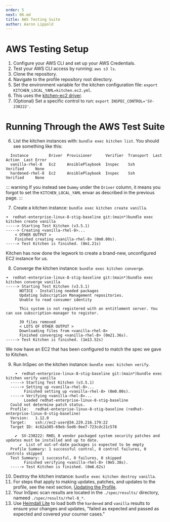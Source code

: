 ```yaml
---
order: 5
next: 06.md
title: AWS Testing Suite
author: Aaron Lippold
---
```


# AWS Testing Setup

1. Configure your AWS CLI and set up your AWS Credentials.
2. Test your AWS CLI access by running: `aws s3 ls`.
3. Clone the repository.
4. Navigate to the profile repository root directory.
5. Set the environment variable for the kitchen configuration file: `export KITCHEN_LOCAL_YAML=kitchen.ec2.yml`.
  1. This uses the [kitchen-ec2 driver](https://kitchen.ci/docs/drivers/aws/ "Test Kitchen AWS EC2 Driver Documentation").
6. (Optional) Set a specific control to run: `export INSPEC_CONTROL='SV-230222'`.

# Running Through the AWS Test Suite

6. List the kitchen instances with: `bundle exec kitchen list`. You should see something like this:

```shell
  Instance         Driver  Provisioner      Verifier  Transport  Last Action  Last Error
  vanilla-rhel-8   Ec2     AnsiblePlaybook  Inspec    Ssh        Verified     None
  hardened-rhel-8  Ec2     AnsiblePlaybook  Inspec    Ssh        Verified     None
```

::: warning
If you instead see `Dummy` under the `Driver` column, it means you forgot to set the `KITCHEN_LOCAL_YAML` envar as described in the previous page.
:::

7. Create a kitchen instance: `bundle exec kitchen create vanilla`.

```shell
➜  redhat-enterprise-linux-8-stig-baseline git:(main*)bundle exec kitchen create vanilla
-----> Starting Test Kitchen (v3.5.1)
-----> Creating <vanilla-rhel-8>...
    < OTHER OUTPUT >
    Finished creating <vanilla-rhel-8> (0m0.00s).
-----> Test Kitchen is finished. (0m1.21s)
```

Kitchen has now done the legwork to create a brand-new, unconfigured EC2 instance for us.

8. Converge the kitchen instance: `bundle exec kitchen converge`.

```shell
➜  redhat-enterprise-linux-8-stig-baseline git:(main*)bundle exec kitchen converge vanilla
-----> Starting Test Kitchen (v3.5.1)
      NOTICE - Installing needed packages
      Updating Subscription Management repositories.
      Unable to read consumer identity

      This system is not registered with an entitlement server. You can use subscription-manager to register.

      39 files removed
      < LOTS OF OTHER OUTPUT >
      Downloading files from <vanilla-rhel-8>
      Finished converging <vanilla-rhel-8> (0m21.36s).
-----> Test Kitchen is finished. (1m13.52s)
```

We now have an EC2 that has been configured to match the spec we gave to Kitchen.

9. Run InSpec on the kitchen instance: `bundle exec kitchen verify`.

```shell
    ➜  redhat-enterprise-linux-8-stig-baseline git:(main*)bundle exec kitchen verify vanilla
  -----> Starting Test Kitchen (v3.5.1)
  -----> Setting up <vanilla-rhel-8>...
        Finished setting up <vanilla-rhel-8> (0m0.00s).
  -----> Verifying <vanilla-rhel-8>...
        Loaded redhat-enterprise-linux-8-stig-baseline
  Could not determine patch status.
  Profile:   redhat-enterprise-linux-8-stig-baseline (redhat-enterprise-linux-8-stig-baseline)
  Version:   1.12.0
  Target:    ssh://ec2-user@34.229.216.179:22
  Target ID: 4c62a305-69eb-5ed6-9ee7-723cdc21c578

    ✔  SV-230222: RHEL 8 vendor packaged system security patches and updates must be installed and up to date.
      ✔  List of out-of-date packages is expected to be empty
  Profile Summary: 1 successful control, 0 control failures, 0 controls skipped
  Test Summary: 1 successful, 0 failures, 0 skipped
        Finished verifying <vanilla-rhel-8> (0m5.38s).
  -----> Test Kitchen is finished. (0m6.62s)
```

10. Destroy the kitchen instance: `bundle exec kitchen destroy vanilla`.
11. For steps that apply to making updates, patches, and updates to the profile, see the next section, [Updating the Profile](#18-updating-the-profile).
12. Your InSpec scan results are located in the `./spec/results/` directory, nameed `./spec/results/rhel-8_*`.
13. Use [Heimdall Lite](https://heimdall-lite.mitre.org "MITRE Heimdall Lite") to load both the `hardened` and `vanilla` results to ensure your changes and updates, "failed as expected and passed as expected and covered your courner cases."